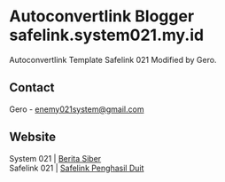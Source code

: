 # Autoconvertlink Blogger safelink.system021.my.id

 Autoconvertlink Template Safelink 021 Modified by Gero. 

## Contact

Gero - enemy021system@gmail.com

## Website

System 021 | <a href="https://www.system021.my.id">Berita Siber</a>
<br>
Safelink 021 | <a href="https://www.system021.my.id">Safelink Penghasil Duit</a>
